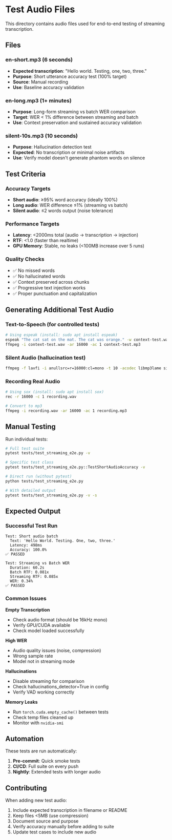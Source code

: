 # Test Audio Files

This directory contains audio files used for end-to-end testing of streaming transcription.

## Files

### en-short.mp3 (6 seconds)
- **Expected transcription**: "Hello world. Testing, one, two, three."
- **Purpose**: Short utterance accuracy test (100% target)
- **Source**: Manual recording
- **Use**: Baseline accuracy validation

### en-long.mp3 (1+ minutes)
- **Purpose**: Long-form streaming vs batch WER comparison
- **Target**: WER < 1% difference between streaming and batch
- **Use**: Context preservation and sustained accuracy validation

### silent-10s.mp3 (10 seconds)
- **Purpose**: Hallucination detection test
- **Expected**: No transcription or minimal noise artifacts
- **Use**: Verify model doesn't generate phantom words on silence

## Test Criteria

### Accuracy Targets
- **Short audio**: ≥95% word accuracy (ideally 100%)
- **Long audio**: WER difference ≤1% (streaming vs batch)
- **Silent audio**: ≤2 words output (noise tolerance)

### Performance Targets
- **Latency**: <2000ms total (audio → transcription → injection)
- **RTF**: <1.0 (faster than realtime)
- **GPU Memory**: Stable, no leaks (<100MB increase over 5 runs)

### Quality Checks
- ✅ No missed words
- ✅ No hallucinated words
- ✅ Context preserved across chunks
- ✅ Progressive text injection works
- ✅ Proper punctuation and capitalization

## Generating Additional Test Audio

### Text-to-Speech (for controlled tests)
```bash
# Using espeak (install: sudo apt install espeak)
espeak "The cat sat on the mat. The cat was orange." -w context-test.wav
ffmpeg -i context-test.wav -ar 16000 -ac 1 context-test.mp3
```

### Silent Audio (hallucination test)
```bash
ffmpeg -f lavfi -i anullsrc=r=16000:cl=mono -t 10 -acodec libmp3lame silent-10s.mp3
```

### Recording Real Audio
```bash
# Using sox (install: sudo apt install sox)
rec -r 16000 -c 1 recording.wav

# Convert to mp3
ffmpeg -i recording.wav -ar 16000 -ac 1 recording.mp3
```

## Manual Testing

Run individual tests:
```bash
# Full test suite
pytest tests/test_streaming_e2e.py -v

# Specific test class
pytest tests/test_streaming_e2e.py::TestShortAudioAccuracy -v

# Direct run (without pytest)
python tests/test_streaming_e2e.py

# With detailed output
pytest tests/test_streaming_e2e.py -v -s
```

## Expected Output

### Successful Test Run
```
Test: Short audio batch
  Text: 'Hello World. Testing. One, two, three.'
  Latency: 498ms
  Accuracy: 100.0%
✅ PASSED

Test: Streaming vs Batch WER
  Duration: 60.2s
  Batch RTF: 0.081x
  Streaming RTF: 0.085x
  WER: 0.34%
✅ PASSED
```

### Common Issues

**Empty Transcription**
- Check audio format (should be 16kHz mono)
- Verify GPU/CUDA available
- Check model loaded successfully

**High WER**
- Audio quality issues (noise, compression)
- Wrong sample rate
- Model not in streaming mode

**Hallucinations**
- Disable streaming for comparison
- Check hallucinations_detector=True in config
- Verify VAD working correctly

**Memory Leaks**
- Run `torch.cuda.empty_cache()` between tests
- Check temp files cleaned up
- Monitor with `nvidia-smi`

## Automation

These tests are run automatically:
1. **Pre-commit**: Quick smoke tests
2. **CI/CD**: Full suite on every push
3. **Nightly**: Extended tests with longer audio

## Contributing

When adding new test audio:
1. Include expected transcription in filename or README
2. Keep files <5MB (use compression)
3. Document source and purpose
4. Verify accuracy manually before adding to suite
5. Update test cases to include new audio
